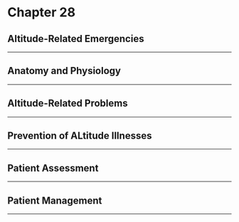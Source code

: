 # Chapter 28
## Altitude-Related Emergencies

---

## Anatomy and Physiology

---

## Altitude-Related Problems

---

## Prevention of ALtitude Illnesses

---

## Patient Assessment

---

## Patient Management

---

